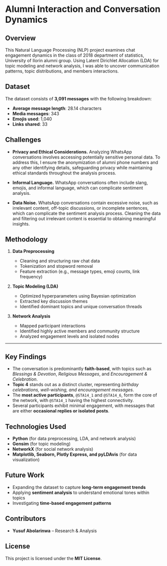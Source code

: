 
# Alumni Interaction and Conversation Dynamics

## **Overview**  
This Natural Language Processing (NLP) project examines chat engagement dynamics in the class of 2018 department of statistics, University of Ilorin alumni group. Using Latent Dirichlet Allocation (LDA) for topic modeling and network analysis, I was able to uncover communication patterns, topic distributions, and members interactions. 


## **Dataset**  
The dataset consists of **3,091 messages** with the following breakdown:  
- **Average message length**: 28.14 characters  
- **Media messages**: 343  
- **Emojis used**: 1,040  
- **Links shared**: 33

## **Challenges**
          
   - **Privacy and Ethical Considerations.** Analyzing WhatsApp conversations involves accessing potentially sensitive personal data. To address this, I ensure the anonymization of alumni phone numbers and any other identifying details, safeguarding privacy while maintaining ethical standards throughout the analysis process.

   - **Informal Language.** WhatsApp conversations often include slang, emojis, and informal language, which can complicate sentiment analysis.

   - **Data Noise.** WhatsApp conversations contain excessive noise, such as irrelevant content, off-topic discussions, or incomplete sentences, which can complicate the sentiment analysis process. Cleaning the data and filtering out irrelevant content is essential to obtaining meaningful insights.

## **Methodology**  
1. **Data Preprocessing**  
   - Cleaning and structuring raw chat data  
   - Tokenization and stopword removal  
   - Feature extraction (e.g., message types, emoji counts, link frequency)  

2. **Topic Modeling (LDA)**  
   - Optimized hyperparameters using Bayesian optimization  
   - Extracted key discussion themes  
   - Identified dominant topics and unique conversation threads  

3. **Network Analysis**  
   - Mapped participant interactions  
   - Identified highly active members and community structure  
   - Analyzed engagement levels and isolated nodes

---

## **Key Findings**  
- The conversation is predominantly **faith-based**, with topics such as *Blessings & Devotion*, *Religious Messages*, and *Encouragement & Celebration*.  
- **Topic 4** stands out as a distinct cluster, representing *birthday celebrations, well-wishing, and encouragement messages*.  
- The **most active participants**, `@STA14_1` and `@STA14_6`, form the core of the network, with `@STA14_1` having the highest connectivity.  
- Several participants exhibit minimal engagement, with messages that are either **occasional replies or isolated posts**.  

## **Technologies Used**  
- **Python** (for data preprocessing, LDA, and network analysis)  
- **Gensim** (for topic modeling)  
- **NetworkX** (for social network analysis)  
- **Matplotlib, Seaborn, Plotly Express, and pyLDAvis** (for data visualization)  

## **Future Work**  
- Expanding the dataset to capture **long-term engagement trends**  
- Applying **sentiment analysis** to understand emotional tones within topics  
- Investigating **time-based engagement patterns**  

## **Contributors**  
- **Yusuf Abolarinwa** – Research & Analysis  

## **License**  
This project is licensed under the **MIT License**.  
